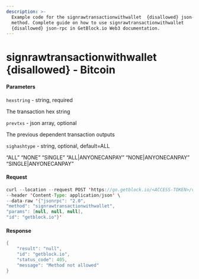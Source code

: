 ```yaml
---
description: >-
  Example code for the signrawtransactionwithwallet  {disallowed} json-rpc
  method. Сomplete guide on how to use signrawtransactionwithwallet 
  {disallowed} json-rpc in GetBlock.io Web3 documentation.
---
```


# signrawtransactionwithwallet {disallowed} - Bitcoin

#### Parameters

`hexstring` - string, required

The transaction hex string

`prevtxs` - json array, optional

The previous dependent transaction outputs

`sighashtype` - string, optional, default=ALL

“ALL” “NONE” “SINGLE” “ALL|ANYONECANPAY” “NONE|ANYONECANPAY” “SINGLE|ANYONECANPAY”

#### Request

```java
curl --location --request POST 'https://go.getblock.io/<ACCESS-TOKEN>/v1/mainnet/' \
--header 'Content-Type: application/json' \
--data-raw '{"jsonrpc": "2.0",
"method": "signrawtransactionwithwallet",
"params": [null, null, null],
"id": "getblock.io"}'
```

#### Response

```java
{
    "result": "null",
    "id": "getblock.io",
    "status_code": 405,
    "message": "Method not allowed"
}
```
